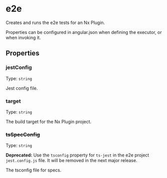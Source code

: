 # e2e

Creates and runs the e2e tests for an Nx Plugin.

Properties can be configured in angular.json when defining the executor, or when invoking it.

## Properties

### jestConfig

Type: `string`

Jest config file.

### target

Type: `string`

The build target for the Nx Plugin project.

### ~~tsSpecConfig~~

Type: `string`

**Deprecated:** Use the `tsconfig` property for `ts-jest` in the e2e project `jest.config.js` file. It will be removed in the next major release.

The tsconfig file for specs.
